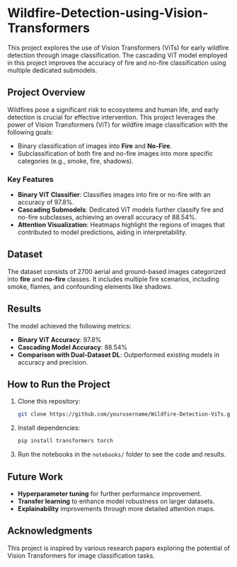 # Wildfire-Detection-using-Vision-Transformers

This project explores the use of Vision Transformers (ViTs) for early wildfire detection through image classification. The cascading ViT model employed in this project improves the accuracy of fire and no-fire classification using multiple dedicated submodels.

## Project Overview

Wildfires pose a significant risk to ecosystems and human life, and early detection is crucial for effective intervention. This project leverages the power of Vision Transformers (ViT) for wildfire image classification with the following goals:
- Binary classification of images into **Fire** and **No-Fire**.
- Subclassification of both fire and no-fire images into more specific categories (e.g., smoke, fire, shadows).

### Key Features
- **Binary ViT Classifier**: Classifies images into fire or no-fire with an accuracy of 97.8%.
- **Cascading Submodels**: Dedicated ViT models further classify fire and no-fire subclasses, achieving an overall accuracy of 88.54%.
- **Attention Visualization**: Heatmaps highlight the regions of images that contributed to model predictions, aiding in interpretability.

## Dataset
The dataset consists of 2700 aerial and ground-based images categorized into **fire** and **no-fire** classes. It includes multiple fire scenarios, including smoke, flames, and confounding elements like shadows.

## Results
The model achieved the following metrics:
- **Binary ViT Accuracy**: 97.8%
- **Cascading Model Accuracy**: 88.54%
- **Comparison with Dual-Dataset DL**: Outperformed existing models in accuracy and precision.

## How to Run the Project
1. Clone this repository:
    ```bash
    git clone https://github.com/yourusername/Wildfire-Detection-ViTs.git
    ```
2. Install dependencies:
    ```bash
    pip install transformers torch
    ```
3. Run the notebooks in the `notebooks/` folder to see the code and results.

## Future Work
- **Hyperparameter tuning** for further performance improvement.
- **Transfer learning** to enhance model robustness on larger datasets.
- **Explainability** improvements through more detailed attention maps.

## Acknowledgments
This project is inspired by various research papers exploring the potential of Vision Transformers for image classification tasks.
